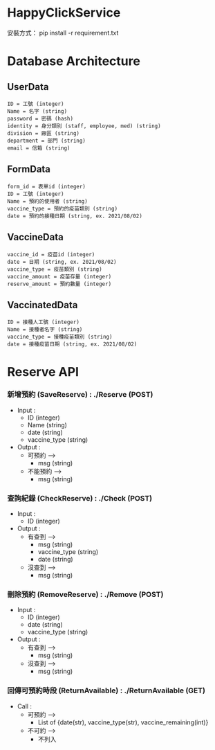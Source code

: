
# HappyClickService
安裝方式： pip install -r requirement.txt
# Database Architecture

## UserData
    ID = 工號 (integer)
    Name = 名字 (string)
    password = 密碼 (hash)
    identity = 身分類別 (staff, employee, med) (string)
    division = 廠區 (string)
    department = 部門 (string)
    email = 信箱 (string)
## FormData
    form_id = 表單id (integer)
    ID = 工號 (integer)
    Name = 預約的使用者 (string)
    vaccine_type = 預約的疫苗類別 (string)
    date = 預約的接種日期 (string, ex. 2021/08/02)
## VaccineData
    vaccine_id = 疫苗id (integer)
    date = 日期 (string, ex. 2021/08/02)
    vaccine_type = 疫苗類別 (string)
    vaccine_amount = 疫苗存量 (integer)
    reserve_amount = 預約數量 (integer)
## VaccinatedData
    ID = 接種人工號 (integer)   
    Name = 接種者名字 (string)
    vaccine_type = 接種疫苗類別 (string)
    date = 接種疫苗日期 (string, ex. 2021/08/02)

# Reserve API

### 新增預約 (SaveReserve) : ./Reserve  (POST)
- Input : 
    - ID (integer)
    - Name (string)
    - date (string)
    - vaccine_type (string)
- Output : 
	- 可預約 --> 
	    - msg (string)
	- 不能預約 --> 
    	- msg (string)


### 查詢紀錄 (CheckReserve) : ./Check  (POST)
- Input : 
    - ID (integer)
- Output : 
	- 有查到 --> 
    	- msg (string)
    	- vaccine_type (string)
    	- date (string)
	- 沒查到 --> 
	    - msg (string)

### 刪除預約 (RemoveReserve) : ./Remove  (POST)
- Input : 
    - ID (integer)
    - date (string)
    - vaccine_type (string)
- Output : 
	- 有查到 --> 
	    - msg (string)
	- 沒查到 -->
	    - msg (string)

### 回傳可預約時段 (ReturnAvailable) : ./ReturnAvailable  (GET)
- Call : 
	- 可預約 --> 
	    - List of {date(str), vaccine_type(str), vaccine_remaining(int)}
	- 不可約 --> 
	    - 不列入

